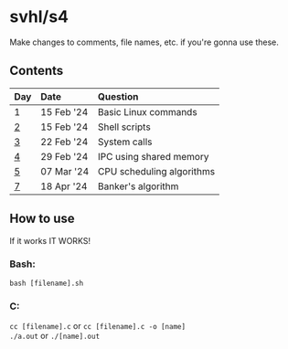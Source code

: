 # svhl/s4

Make changes to comments, file names, etc. if you're gonna use these.

## Contents

| Day                                               | Date      | Question                      |
| :-                                                | :-        | :-                            |
| 1                                                 | 15 Feb '24| Basic Linux commands          |
| [2](https://github.com/svhl/s4/tree/main/day-02)  | 15 Feb '24| Shell scripts                 |
| [3](https://github.com/svhl/s4/tree/main/day-03)  | 22 Feb '24| System calls                  |
| [4](https://github.com/svhl/s4/tree/main/day-04)  | 29 Feb '24| IPC using shared memory       |
| [5](https://github.com/svhl/s4/tree/main/day-05)  | 07 Mar '24| CPU scheduling algorithms     |
| [7](https://github.com/svhl/s4/tree/main/day-07)  | 18 Apr '24| Banker's algorithm            |

## How to use

If it works IT WORKS!

### Bash:

`bash [filename].sh`

### C:

`cc [filename].c` or `cc [filename].c -o [name]`\
`./a.out` or `./[name].out`
